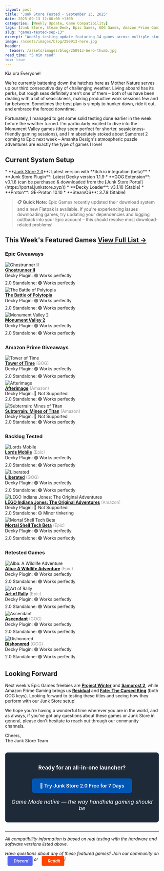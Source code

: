 ```yaml
---
layout: post
title: "Junk Store Tested - September 13, 2025"
date: 2025-09-13 12:00:00 +1300
categories: [Weekly Update, Game Compatibility]
tags: [Junk Store, Steam Deck, Epic Games, GOG Games, Amazon Prime Gaming, Decky Plugin, Game Mode, Non-Steam Games, itch.io Games, Game Compatibility]
slug: "games-tested-sep-13"
excerpt: "Weekly testing update featuring 14 games across multiple storefronts. Testing compatibility with Steam Deck and Junk Store."
image: /assets/images/blog/250913-hero.jpg
header:
  teaser: /assets/images/blog/250913-hero-thumb.jpg
read_time: "5 min read"
toc: true
---
```


Kia ora Everyone!

We're currently battening down the hatches here as Mother Nature serves up our third consecutive day of challenging weather. Living aboard has its perks, but rough seas definitely aren't one of them – both of us have been dealing with a bit of seasickness, making productive work sessions few and far between. Sometimes the best plan is simply to hunker down, ride it out, and embrace the forced downtime.

Fortunately, I managed to get some solid testing done earlier in the week before the weather turned. I'm particularly excited to dive into the Monument Valley games (they seem perfect for shorter, seasickness-friendly gaming sessions), and I'm absolutely stoked about Samorost 2 coming to Epic next week – Amanita Design's atmospheric puzzle adventures are exactly the type of games I love!

<h2 style="text-align: left !important; margin-left: 0;">Current System Setup</h2>
* **<a href="/buy_now/">Junk Store 2.0</a>**: Latest version with **itch.io integration (beta)**
* **Junk Store Plugin**: Latest Decky version 1.1.9
* **GOG Extension**: v0.1.8 (can be purchased & downloaded from the [Junk Store Portal](https://portal.junkstore.xyz/))
* **Decky Loader**: v3.1.10 (Stable)
* **Proton**: GE-Proton 10.10
* **SteamOS**: 3.7.8 (Stable)

> **📋 Quick Note:** Epic Games recently updated their download system and a new Flatpak is available. If you're experiencing issues downloading games, try updating your dependencies and logging out/back into your Epic account – this should resolve most download-related problems!

<h2 style="text-align: left !important; margin-left: 0;">This Week's Featured Games <a href="/tested-games/" class="inline-games-cta-button">View Full List →</a></h2>

### Epic Giveaways

<div class="game-entry">
  <img src="https://images.gog.com/916054a7da196bb23e1c50bd29511ada7c87ea1db08de1d26339b829f25dc66b.jpg?namespace=gamesdb" alt="Ghostrunner II" class="game-thumbnail">
  <div class="game-details">
    <strong><a href="/tested-games/?game=Ghostrunner+II">Ghostrunner II</a></strong>
    <div class="compatibility-info">
      <div class="compatibility-line">Decky Plugin: 🟢 Works perfectly</div>
        <div class="compatibility-line">2.0 Standalone: 🟢 Works perfectly</div>
    </div>
  </div>
</div>

<div class="game-entry">
  <img src="https://steamcdn-a.akamaihd.net/steam/apps/874390/capsule_231x87.jpg" alt="The Battle of Polytopia" class="game-thumbnail">
  <div class="game-details">
    <strong><a href="/tested-games/?game=The+Battle+of+Polytopia">The Battle of Polytopia</a></strong>
    <div class="compatibility-info">
      <div class="compatibility-line">Decky Plugin: 🟢 Works perfectly</div>
        <div class="compatibility-line">2.0 Standalone: 🟢 Works perfectly</div>
    </div>
  </div>
</div>

<div class="game-entry">
  <img src="https://steamcdn-a.akamaihd.net/steam/apps/1927740/capsule_231x87.jpg" alt="Monument Valley 2" class="game-thumbnail">
  <div class="game-details">
    <strong><a href="/tested-games/?game=Monument+Valley+2">Monument Valley 2</a></strong>
    <div class="compatibility-info">
      <div class="compatibility-line">Decky Plugin: 🟢 Works perfectly</div>
        <div class="compatibility-line">2.0 Standalone: 🟢 Works perfectly</div>
    </div>
  </div>
</div>

### Amazon Prime Giveaways

<div class="game-entry">
  <img src="https://images.gog.com/a7a09b3ac646a6cb2ff952df4c6ff40d5ffe2e073db809b1bae25584736d94a9.jpg?namespace=gamesdb" alt="Tower of Time" class="game-thumbnail">
  <div class="game-details">
    <strong><a href="/tested-games/?game=Tower+of+Time">Tower of Time</a></strong> <span style="color: #999;">(GOG)</span>
    <div class="compatibility-info">
      <div class="compatibility-line">Decky Plugin: 🟢 Works perfectly</div>
        <div class="compatibility-line">2.0 Standalone: 🟢 Works perfectly</div>
    </div>
  </div>
</div>

<div class="game-entry">
  <img src="https://steamcdn-a.akamaihd.net/steam/apps/1701520/capsule_231x87.jpg" alt="Afterimage" class="game-thumbnail">
  <div class="game-details">
    <strong><a href="/tested-games/?game=Afterimage">Afterimage</a></strong> <span style="color: #999;">(Amazon)</span>
    <div class="compatibility-info">
      <div class="compatibility-line">Decky Plugin: 🚫 Not Supported</div>
        <div class="compatibility-line">2.0 Standalone: 🟢 Works perfectly</div>
    </div>
  </div>
</div>

<div class="game-entry">
  <img src="https://steamcdn-a.akamaihd.net/steam/apps/1573100/capsule_231x87.jpg" alt="Subterrain: Mines of Titan" class="game-thumbnail">
  <div class="game-details">
    <strong><a href="/tested-games/?game=Subterrain%3A+Mines+of+Titan">Subterrain: Mines of Titan</a></strong> <span style="color: #999;">(Amazon)</span>
    <div class="compatibility-info">
      <div class="compatibility-line">Decky Plugin: 🚫 Not Supported</div>
        <div class="compatibility-line">2.0 Standalone: 🟢 Works perfectly</div>
    </div>
  </div>
</div>

### Backlog Tested

<div class="game-entry">
  <img src="https://images.gog.com/0cf063c8d36640df637982c3d7f9c9eb838e347cbc55b3fad50da352ea81d2bb.jpg?namespace=gamesdb" alt="Lords Mobile" class="game-thumbnail">
  <div class="game-details">
    <strong><a href="/tested-games/?game=Lords+Mobile">Lords Mobile</a></strong> <span style="color: #999;">(Epic)</span>
    <div class="compatibility-info">
      <div class="compatibility-line">Decky Plugin: 🟢 Works perfectly</div>
        <div class="compatibility-line">2.0 Standalone: 🟢 Works perfectly</div>
    </div>
  </div>
</div>

<div class="game-entry">
  <img src="https://images.gog.com/f40ff0211e465aaf814aff67b3fd040b56281f866f4846b5ec6ddb1e9717770f.jpg?namespace=gamesdb" alt="Liberated" class="game-thumbnail">
  <div class="game-details">
    <strong><a href="/tested-games/?game=Liberated">Liberated</a></strong> <span style="color: #999;">(GOG)</span>
    <div class="compatibility-info">
      <div class="compatibility-line">Decky Plugin: 🟢 Works perfectly</div>
        <div class="compatibility-line">2.0 Standalone: 🟢 Works perfectly</div>
    </div>
  </div>
</div>

<div class="game-entry">
  <img src="https://steamcdn-a.akamaihd.net/steam/apps/32330/capsule_231x87.jpg" alt="LEGO Indiana Jones: The Original Adventures" class="game-thumbnail">
  <div class="game-details">
    <strong><a href="/tested-games/?game=LEGO+Indiana+Jones%3A+The+Original+Adventures">LEGO Indiana Jones: The Original Adventures</a></strong> <span style="color: #999;">(Amazon)</span>
    <div class="compatibility-info">
      <div class="compatibility-line">Decky Plugin: 🚫 Not Supported</div>
        <div class="compatibility-line">2.0 Standalone: 🟡 Minor tinkering</div>
    </div>
  </div>
</div>

<div class="game-entry">
  <img src="https://steamcdn-a.akamaihd.net/steam/apps/1110910/capsule_231x87.jpg" alt="Mortal Shell Tech Beta" class="game-thumbnail">
  <div class="game-details">
    <strong><a href="/tested-games/?game=Mortal+Shell+Tech+Beta">Mortal Shell Tech Beta</a></strong> <span style="color: #999;">(Epic)</span>
    <div class="compatibility-info">
      <div class="compatibility-line">Decky Plugin: 🟢 Works perfectly</div>
        <div class="compatibility-line">2.0 Standalone: 🟢 Works perfectly</div>
    </div>
  </div>
</div>

### Retested Games

<div class="game-entry">
  <img src="https://images.gog.com/a835897e14e64edb71d9c48e8da22e047304b6266586569f7ffcb49696c9f51b.jpg?namespace=gamesdb" alt="Alba: A Wildlife Adventure" class="game-thumbnail">
  <div class="game-details">
    <strong><a href="/tested-games/?game=Alba%3A+A+Wildlife+Adventure">Alba: A Wildlife Adventure</a></strong> <span style="color: #999;">(Epic)</span>
    <div class="compatibility-info">
      <div class="compatibility-line">Decky Plugin: 🟢 Works perfectly</div>
        <div class="compatibility-line">2.0 Standalone: 🟢 Works perfectly</div>
    </div>
  </div>
</div>

<div class="game-entry">
  <img src="https://images.gog.com/b489b17adecb4e813fe37f8501373c52d233e259ce4ca1525f332b2917013abc.jpg?namespace=gamesdb" alt="Art of Rally" class="game-thumbnail">
  <div class="game-details">
    <strong><a href="/tested-games/?game=Art+of+Rally">Art of Rally</a></strong> <span style="color: #999;">(Epic)</span>
    <div class="compatibility-info">
      <div class="compatibility-line">Decky Plugin: 🟢 Works perfectly</div>
        <div class="compatibility-line">2.0 Standalone: 🟢 Works perfectly</div>
    </div>
  </div>
</div>

<div class="game-entry">
  <img src="https://images.gog.com/faaa39ce7bcf3d3d6ec8df1cddfb88cc8f89c65804fdc41f9a9d1deca3a7243f.jpg?namespace=gamesdb" alt="Ascendant" class="game-thumbnail">
  <div class="game-details">
    <strong><a href="/tested-games/?game=Ascendant">Ascendant</a></strong> <span style="color: #999;">(GOG)</span>
    <div class="compatibility-info">
      <div class="compatibility-line">Decky Plugin: 🟢 Works perfectly</div>
        <div class="compatibility-line">2.0 Standalone: 🟢 Works perfectly</div>
    </div>
  </div>
</div>

<div class="game-entry">
  <img src="https://images.gog.com/39f4dfc1951e7beb36b71271b2b415fabd882a56645a01fe03eedadbc5e0c298.jpg?namespace=gamesdb" alt="Dishonored" class="game-thumbnail">
  <div class="game-details">
    <strong><a href="/tested-games/?game=Dishonored">Dishonored</a></strong> <span style="color: #999;">(GOG)</span>
    <div class="compatibility-info">
      <div class="compatibility-line">Decky Plugin: 🟢 Works perfectly</div>
        <div class="compatibility-line">2.0 Standalone: 🟢 Works perfectly</div>
    </div>
  </div>
</div>



<h2 style="text-align: left !important; margin-left: 0;">Looking Forward</h2>

Next week's Epic Games freebies are **[Project Winter](/tested-games/?game=Project+Winter)** and **[Samorost 2](/tested-games/?game=Samorost+2)**, while Amazon Prime Gaming brings us **[Residual](/tested-games/?game=Residual)** and **[Fate: The Cursed King](/tested-games/?game=FATE%3A+The+Cursed+King)** (both GOG keys). Looking forward to testing these titles and seeing how they perform with our Junk Store setup!

We hope you're having a wonderful time wherever you are in the world, and as always, if you've got any questions about these games or Junk Store in general, please don't hesitate to reach out through our community channels.

Cheers,  
The Junk Store Team

<div class="inline-blog-cta">
  <p><strong>Ready for an all-in-one launcher?</strong></p>
  <a href="/buy_now/" class="inline-blog-cta-button">
    🚀 Try Junk Store 2.0 Free for 7 Days
  </a>
  <p class="inline-cta-subtext">Game Mode native — the way handheld gaming should be</p>
</div>

---

*All compatibility information is based on real testing with the hardware and software versions listed above.*

*Have questions about any of these featured games? Join our community on <a href="https://discord.gg/6mRUhR6Teh" target="_blank" rel="noopener" class="community-btn discord-btn"><i class="fab fa-discord" style="margin-right: 6px;"></i>Discord</a> or <a href="https://www.reddit.com/r/JunkStore" target="_blank" rel="noopener" class="community-btn reddit-btn"><i class="fab fa-reddit" style="margin-right: 6px;"></i>Reddit</a>!*

<style>
.community-btn {
  display: inline-flex;
  align-items: center;
  padding: 6px 12px;
  border-radius: 4px;
  text-decoration: none;
  font-weight: 600;
  font-size: 13px;
  transition: all 0.2s ease;
  border: 2px solid transparent;
  margin-left: 8px;
  color: white !important;
}

.discord-btn {
  background: #5865f2;
}

.reddit-btn {
  background: #ff4500;
}

.community-btn:hover {
  transform: translateY(-1px);
  box-shadow: 0 4px 12px rgba(0, 0, 0, 0.3);
  text-decoration: none;
  color: white !important;
  opacity: 0.9;
}

.inline-blog-cta {
  text-align: center;
  background: #1e2a38;
  border-radius: 8px;
  padding: 20px;
  margin: 30px 0;
  border: 1px solid #3a4a5c;
}

.inline-blog-cta p {
  margin-bottom: 15px;
  color: #fff;
  font-size: 1.1rem;
}

.inline-blog-cta-button {
  display: inline-block;
  background: #0056b3;
  color: #fff !important;
  padding: 12px 24px;
  border-radius: 8px;
  text-decoration: none;
  font-weight: 600;
  font-size: 1rem;
  transition: all 0.3s ease;
  margin: 10px 0;
  border: 2px solid #0056b3;
}

.inline-blog-cta-button:hover,
.inline-blog-cta-button:visited,
.inline-blog-cta-button:visited:hover {
  background: #004494;
  border-color: #004494;
  color: #fff !important;
  transform: translateY(-2px);
  box-shadow: 0 4px 15px rgba(0, 86, 179, 0.4);
  text-decoration: none;
}

.inline-cta-subtext {
  margin-top: 8px;
  color: #cceeff;
  font-size: 0.9rem;
  font-style: italic;
}
</style>